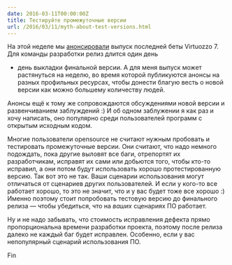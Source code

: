 ```yaml
---
date: 2016-03-11T00:00:00Z
title: Тестируйте промежуточные версии
url: /2016/03/11/myth-about-test-versions.html
---
```


На этой неделе мы
[анонсировали](https://lists.openvz.org/pipermail/users/2016-March/006796.html)
выпуск последней беты Virtuozzo 7. Для команды разработки релиз длится один день
- день выкладки финальной версии. А для меня выпуск может растянуться на
неделю, во время которой публикуются анонсы на разных профильных ресурсах, чтобы
донести благую весть о новой версии как можно большему количеству людей.

Анонсы ещё к тому же сопровождаются обсуждениями новой версии и развенчиванием заблуждений :)
И об одном заблужении я как раз и хочу написать, оно популярно среди пользователей
программ с открытым исходным кодом.

Многие пользователи opensource не считают нужным пробовать и тестировать
промежуточные версии.  Они считают, что надо немного подождать, пока другие
выловят все баги, отрепортят их разработчикам, исправят их сами или добьются
того, чтобы кто-то исправил, а они потом будут использовать хорошо
протестированную версию. Так вот это не так. Ваши сценарии использования могут
отличаться от сценариев других пользователей. И если у кого-то все работает
хорошо, то это не значит, что и у вас будет тоже все хорошо :) Именно поэтому
стоит попробовать тестовую версию до финального релиза — чтобы убедиться, что на
*ваших* сценариях ПО работает.

Ну и не надо забывать, что стоимость исправления дефекта прямо пропорциональна
времени разработки проекта, поэтому после релиза далеко не каждый баг будет
исправлен. Особенно, если у вас непопулярный сценарий использования ПО.

Fin
